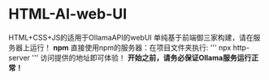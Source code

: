 # HTML-AI-web-UI
HTML+CSS+JS的适用于OllamaAPI的webUI
单纯基于前端御三家构建，请在服务器上运行！
**npm**
直接使用npm的服务器：在项目文件夹执行:
'''
npx http-server
'''
访问提供的地址即可体验！
**开始之前，请务必保证Ollama服务运行正常！**

